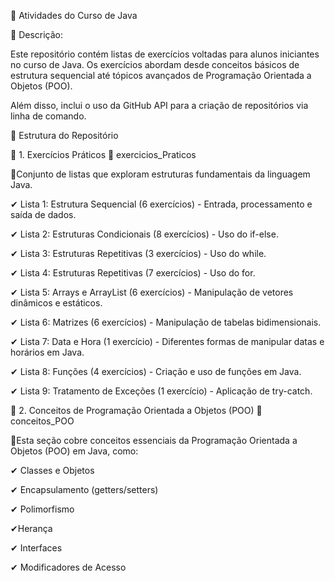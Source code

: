 📌 Atividades do Curso de Java

📌 Descrição:

Este repositório contém listas de exercícios voltadas para alunos iniciantes no curso de Java. Os exercícios abordam desde conceitos básicos de estrutura sequencial até tópicos avançados de Programação Orientada a Objetos (POO).

Além disso, inclui o uso da GitHub API para a criação de repositórios via linha de comando.

📂 Estrutura do Repositório

📝 1. Exercícios Práticos 📂 exercicios_Praticos

🔹Conjunto de listas que exploram estruturas fundamentais da linguagem Java.

✔ Lista 1: Estrutura Sequencial (6 exercícios) - Entrada, processamento e saída de dados.

✔ Lista 2: Estruturas Condicionais (8 exercícios) - Uso do if-else.

✔ Lista 3: Estruturas Repetitivas (3 exercícios) - Uso do while.

✔ Lista 4: Estruturas Repetitivas (7 exercícios) - Uso do for.

✔ Lista 5: Arrays e ArrayList (6 exercícios) - Manipulação de vetores dinâmicos e estáticos.

✔ Lista 6: Matrizes (6 exercícios) - Manipulação de tabelas bidimensionais.

✔ Lista 7: Data e Hora (1 exercício) - Diferentes formas de manipular datas e horários em Java.

✔ Lista 8: Funções (4 exercícios) - Criação e uso de funções em Java.

✔ Lista 9: Tratamento de Exceções (1 exercício) - Aplicação de try-catch.

📝 2. Conceitos de Programação Orientada a Objetos (POO) 📂 conceitos_POO

🔹Esta seção cobre conceitos essenciais da Programação Orientada a Objetos (POO) em Java, como:

✔ Classes e Objetos

✔ Encapsulamento (getters/setters)

✔ Polimorfismo

✔Herança

✔ Interfaces

✔ Modificadores de Acesso
